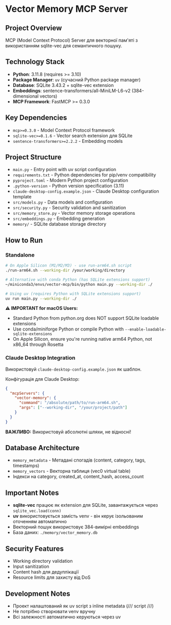 # Vector Memory MCP Server

## Project Overview
MCP (Model Context Protocol) Server для векторної пам'яті з використанням sqlite-vec для семантичного пошуку.

## Technology Stack
- **Python**: 3.11.8 (requires >= 3.10)
- **Package Manager**: `uv` (сучасний Python package manager)
- **Database**: SQLite 3.43.2 + sqlite-vec extension
- **Embeddings**: sentence-transformers/all-MiniLM-L6-v2 (384-dimensional vectors)
- **MCP Framework**: FastMCP >= 0.3.0

## Key Dependencies
- `mcp>=0.3.0` - Model Context Protocol framework
- `sqlite-vec>=0.1.6` - Vector search extension для SQLite
- `sentence-transformers>=2.2.2` - Embedding models

## Project Structure
- `main.py` - Entry point with uv script configuration
- `requirements.txt` - Python dependencies for pip/venv compatibility
- `pyproject.toml` - Modern Python project configuration
- `.python-version` - Python version specification (3.11)
- `claude-desktop-config.example.json` - Claude Desktop configuration template
- `src/models.py` - Data models and configuration
- `src/security.py` - Security validation and sanitization
- `src/memory_store.py` - Vector memory storage operations
- `src/embeddings.py` - Embedding generation
- `memory/` - SQLite database storage directory

## How to Run

### Standalone
```bash
# On Apple Silicon (M1/M2/M3) - use run-arm64.sh script
./run-arm64.sh --working-dir /your/working/directory

# Alternative with conda Python (has SQLite extensions support)
~/miniconda3/envs/vector-mcp/bin/python main.py --working-dir ./

# Using uv (requires Python with SQLite extensions support)
uv run main.py --working-dir ./
```

**⚠️ IMPORTANT for macOS Users:**
- Standard Python from python.org does NOT support SQLite loadable extensions
- Use conda/miniforge Python or compile Python with `--enable-loadable-sqlite-extensions`
- On Apple Silicon, ensure you're running native arm64 Python, not x86_64 through Rosetta

### Claude Desktop Integration
Використовуй `claude-desktop-config.example.json` як шаблон.

Конфігурація для Claude Desktop:
```json
{
  "mcpServers": {
    "vector-memory": {
      "command": "/absolute/path/to/run-arm64.sh",
      "args": ["--working-dir", "/your/project/path"]
    }
  }
}
```

**ВАЖЛИВО:** Використовуй абсолютні шляхи, не відносні!

## Database Architecture
- `memory_metadata` - Метадані спогадів (content, category, tags, timestamps)
- `memory_vectors` - Векторна таблиця (vec0 virtual table)
- Індекси на category, created_at, content_hash, access_count

## Important Notes
- **sqlite-vec** працює як extension для SQLite, завантажується через `sqlite_vec.load(conn)`
- **uv** використовується замість venv - він керує ізольованим оточенням автоматично
- Векторний пошук використовує 384-вимірні embeddings
- База даних: `./memory/vector_memory.db`

## Security Features
- Working directory validation
- Input sanitization
- Content hash для дедуплікації
- Resource limits для захисту від DoS

## Development Notes
- Проект налаштований як uv script з inline metadata (/// script ///)
- Не потрібно створювати venv вручну
- Всі залежності автоматично керуються через uv